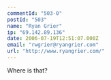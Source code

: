 ```yaml
---
commentId: "503-0"
postId: "503"
name: "Ryan Grier"
ip: "69.142.89.136"
date: 2006-07-19T12:51:07.000Z
email: "rwgrier@ryangrier.com"
url: "http://www.ryangrier.com/"
---
```

<p>Where is that?</p>